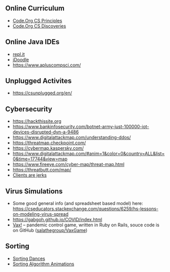 ## Online Curriculum
* [Code.Org CS Principles](https://studio.code.org/courses/csp-2018)
* [Code.Org CS Discoveries](https://studio.code.org/courses/csd-2019)

## Online Java IDEs
* [repl.it](https://repl.it)
* [jDoodle](https://www.jdoodle.com/online-java-compiler/)
* https://www.apluscompsci.com/

## Unplugged Activites
* https://csunplugged.org/en/

## Cybersecurity
* https://hackthissite.org
* https://www.bankinfosecurity.com/botnet-army-just-100000-iot-devices-disrupted-dyn-a-9486
* https://www.digitalattackmap.com/understanding-ddos/
* https://threatmap.checkpoint.com/
* https://cybermap.kaspersky.com/
* https://www.digitalattackmap.com/#anim=1&color=0&country=ALL&list=0&time=17744&view=map
* https://www.fireeye.com/cyber-map/threat-map.html
* https://threatbutt.com/map/
* [Clients are jerks](https://caitiem.com/2015/06/23/clients-are-jerks-aka-how-halo-4-dosed-the-services-at-launch-how-we-survived/)

## Virus Simulations
* Some good general info (and spreadsheet based model) here: https://cseducators.stackexchange.com/questions/6259/hs-lessons-on-modeling-virus-spread
* https://gabgoh.github.io/COVID/index.html
* [Vax!](https://vax.herokuapp.com) – pandemic control game, written in Ruby on Rails, souce code is on GitHub ([salathegroup/VaxGame](https://github.com/salathegroup/VaxGame))

## Sorting
* [Sorting Dances](https://www.youtube.com/user/AlgoRythmics)
* [Sorting Algorithm Animations](https://toptal.com/developers/sorting-algorithms)
